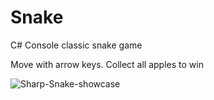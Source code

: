 # Snake

C# Console classic snake game

Move with arrow keys. Collect all apples to win

![Sharp-Snake-showcase](https://github.com/user-attachments/assets/c31da320-92d5-4407-8e58-af1128fbf6c3)

